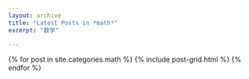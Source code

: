 ```yaml
---
layout: archive
title: "Latest Posts in *math*"
excerpt: "数学"

---
```


<div class="tiles">
{% for post in site.categories.math %}
	{% include post-grid.html %}
{% endfor %}
</div><!-- /.tiles -->
